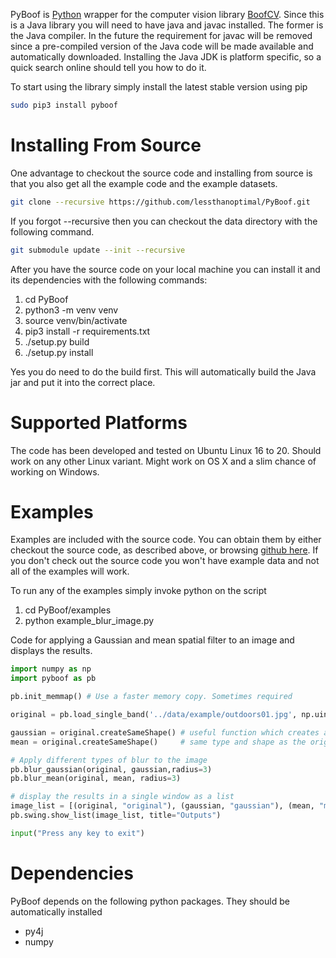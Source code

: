 PyBoof is [Python](http://www.python.org) wrapper for the computer vision library [BoofCV](http://boofcv.org). Since this is a Java library you will need to have java and javac installed. The former is the Java compiler. In the future the requirement for javac will be removed since a pre-compiled version of the Java code will be made available and automatically downloaded. Installing the Java JDK is platform specific, so a quick search online should tell you how to do it.

To start using the library simply install the latest stable version using pip
```bash
sudo pip3 install pyboof
```

# Installing From Source
One advantage to checkout the source code and installing from source is that you also get all the example code and the example datasets.
```bash
git clone --recursive https://github.com/lessthanoptimal/PyBoof.git
```

If you forgot --recursive then you can checkout the data directory with the following command.

```bash
git submodule update --init --recursive
```

After you have the source code on your local machine you can install it and its dependencies with the following commands:

1. cd PyBoof
2. python3 -m venv venv
3. source venv/bin/activate
4. pip3 install -r requirements.txt
5. ./setup.py build
6. ./setup.py install

Yes you do need to do the build first. This will automatically build the Java jar and put it into the correct place.

# Supported Platforms

The code has been developed and tested on Ubuntu Linux 16 to 20. Should work on any other Linux variant. Might work on OS X and a slim chance of working on Windows.

# Examples

Examples are included with the source code. You can obtain them by either checkout the source code, as described above, or browsing 
[github here](https://github.com/lessthanoptimal/PyBoof/tree/master/examples). If you don't check out the source code you won't have example data and not
all of the examples will work.

To run any of the examples simply invoke python on the script

1. cd PyBoof/examples
2. python example_blur_image.py

Code for applying a Gaussian and mean spatial filter to an image and displays the results.
```Python
import numpy as np
import pyboof as pb

pb.init_memmap() # Use a faster memory copy. Sometimes required

original = pb.load_single_band('../data/example/outdoors01.jpg', np.uint8)

gaussian = original.createSameShape() # useful function which creates a new image of the
mean = original.createSameShape()     # same type and shape as the original

# Apply different types of blur to the image
pb.blur_gaussian(original, gaussian,radius=3)
pb.blur_mean(original, mean, radius=3)

# display the results in a single window as a list
image_list = [(original, "original"), (gaussian, "gaussian"), (mean, "mean")]
pb.swing.show_list(image_list, title="Outputs")

input("Press any key to exit")

```

# Dependencies

PyBoof depends on the following python packages. They should be automatically installed

* py4j
* numpy